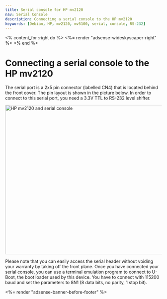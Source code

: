 ```yaml
---
title: Serial console for HP mv2120
nav: Serial Console
description: Connecting a serial console to the HP mv2120
keywords: [Debian, HP, mv2120, mv5100, serial, console, RS-232]
---
```


<% content_for :right do %>
<%= render "adsense-wideskyscaper-right" %>
<% end %>

<h1>Connecting a serial console to the HP mv2120</h1>

The serial port is a 2x5 pin connector (labelled CN4) that is located
behind the front cover.  The pin layout is shown in the picture below.  In
order to connect to this serial port, you need a 3.3V TTL to RS-232 level
shifter.

<img src = "../images/img_0202s.jpg" class="border" alt = "HP mv2120 and serial console" width="640" height="480" />

Please note that you can easily access the serial header without voiding
your warranty by taking off the front plane.  Once you have connected your
serial console, you can use a terminal emulation program to connect to
U-Boot, the boot loader used by this device.  You have to connect with
115200 baud and set the parameters to 8N1 (8 data bits, no parity, 1 stop
bit).

<div class="bbf">
<%= render "adsense-banner-before-footer" %>
</div>

